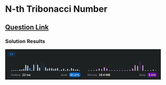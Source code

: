 # N-th Tribonacci Number

## [Question Link](https://leetcode.com/problems/n-th-tribonacci-number)

### Solution Results
![results](results.png)